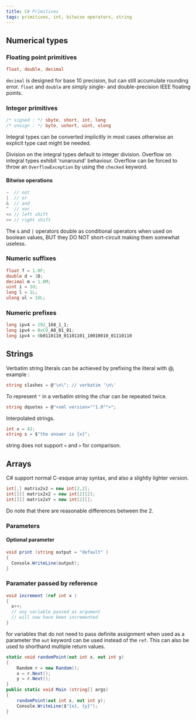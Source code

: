 ```yaml
---
title: C# Primitives 
tags: primitives, int, bitwise operators, string
---
```


## Numerical types

### Floating point primitives

```cs
float, double, decimal
```

`decimal` is designed for base 10 precision, but can still accumulate rounding error. `float` and `double` are simply single- and double-precision IEEE floating points.

### Integer primitives

```cs
/* signed : */ sbyte, short, int, long
/* unsign : */ byte, ushort, uint, ulong
```

Integral types can be converted implicitly in most cases otherwise an explicit type cast might be needed.

Division on the integral types default to integer division. Overflow on integral types exhibit 'runaround' behaviour. Overflow can be forced to throw an `OverflowException` by using the `checked` keyword.

#### Bitwise operations

```cs
~  // not
|  // or
&  // and
^  // xor
<< // left shift
>> // right shift
```

The `&` and `|` operators double as conditional operators when used on boolean values, BUT they DO NOT short-circuit making them somewhat useless.

### Numeric suffixes

```cs
float f = 1.0F;
double d = 1D;
decimal m = 1.0M;
uint i = 1U;
long l = 1L;
ulong ul = 1UL;
```

### Numeric prefixes

```cs
long ipv4 = 192_168_1_1;
long ipv4 = 0xC0_A8_01_01;
long ipv4 = 0b0110110_01101101_10010010_01110110
```

## Strings

Verbatim string literals can be achieved by prefixing the literal with @, example :

```cs
string slashes = @"\n\"; // verbatim '\n\'
```

To represent `"` in a verbatim string the char can be repeated twice. 

```cs
string dquotes = @"<xml version=""1.0"">";
```

Interpolated strings.

```cs
int x = 42;
string s = $"the answer is {x}";
```
string does not support `<` and `>` for comparison. 

## Arrays

C# support normal C-esque array syntax, and also a slightly lighter version.

```cs
int[,] matrix2x2 = new int[2,2];
int[][] matrix2x2 = new int[2][2];
int[][] matrix2xY = new int[2][];
```

Do note that there are reasonable differences between the 2.

### Parameters

#### Optional parameter

```cs
void print (string output = "default" ) 
{
  Console.WriteLine(output);
}
```

### Paramater passed by reference

```cs
void increment (ref int x )
{
  x++;
  // any variable passed as argument
  // will now have been incremented
}
```

for variables that do not need to pass definite assignment when used as a parameter the `out` keyword can be used instead of the `ref`. This can also be used to shorthand multiple return values.

```cs
static void randomPoint(out int x, out int y)
{
    Random r = new Random();
    x = r.Next();
    y = r.Next();
}
public static void Main (string[] args)
{
    randomPoint(out int x, out int y);
    Console.WriteLine($"{x}, {y}");
}
```